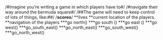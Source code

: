 /#Imagine you’re writing a game in which players have to#/
/#navigate their way around the bermuda square#/
 /##The game will need to keep control of lots of things, like:##/
  /**scores**/
  **lives 
  **current location of the players.
  **navigation of the players 
     ***go north() 
     ***go south () 
     ***go east ()
     ***go west()
     ***go_south_east()
     ***go_north_east()
     ***go_south_west()
     ***go_north_west()